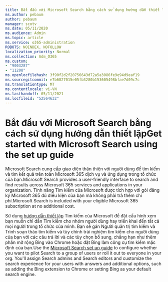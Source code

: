 ```yaml
---
title: Bắt đầu với Microsoft Search bằng cách sử dụng hướng dẫn thiết lập
ms.author: pebaum
author: pebaum
manager: scotv
ms.date: 05/11/2020
ms.audience: Admin
ms.topic: article
ms.service: o365-administration
ROBOTS: NOINDEX, NOFOLLOW
localization_priority: Normal
ms.collection: Adm_O365
ms.custom:
- "9003287"
- "11208"
ms.openlocfilehash: 3f90f2d2f20756643d72a5a3086fe9e94d9eaf19
ms.sourcegitcommit: e7b6827015e05fb3280b153605498bfae7d09c7c
ms.translationtype: MT
ms.contentlocale: vi-VN
ms.lasthandoff: 05/11/2021
ms.locfileid: "52564632"
---
```

# <a name="get-started-with-microsoft-search-using-the-set-up-guide"></a><span data-ttu-id="3042a-102">Bắt đầu với Microsoft Search bằng cách sử dụng hướng dẫn thiết lập</span><span class="sxs-lookup"><span data-stu-id="3042a-102">Get started with Microsoft Search using the set up guide</span></span>

<span data-ttu-id="3042a-103">Microsoft Search cung cấp giao diện thân thiện với người dùng để tìm kiếm và tìm kết quả trên toàn Microsoft 365 dịch vụ và ứng dụng trong tổ chức của bạn.</span><span class="sxs-lookup"><span data-stu-id="3042a-103">Microsoft Search provides a user-friendly interface to search and find results across Microsoft 365 services and applications in your organization.</span></span> <span data-ttu-id="3042a-104">Tính năng Tìm kiếm của Microsoft được tích hợp với gói đăng ký Microsoft 365 đủ điều kiện của bạn mà không phải trả thêm chi phí.</span><span class="sxs-lookup"><span data-stu-id="3042a-104">Microsoft Search is included with your eligible Microsoft 365 subscription at no additional cost.</span></span> 

<span data-ttu-id="3042a-105">Sử dụng [hướng dẫn thiết lập](https://go.microsoft.com/fwlink/?linkid=2156919) Tìm kiếm của Microsoft để đặt cấu hình xem bạn muốn chỉ dẫn Tìm kiếm cho nhóm người dùng hay triển khai đến tất cả mọi người trong tổ chức của mình. Bạn sẽ gán Người quản trị tìm kiếm và Trình soạn thảo tìm kiếm và tùy chỉnh trải nghiệm tìm kiếm cho người dùng của bạn với các câu trả lời và các tùy chọn bổ sung, chẳng hạn như thêm phần mở rộng Bing vào Chrome hoặc đặt Bing làm công cụ tìm kiếm mặc định của bạn.</span><span class="sxs-lookup"><span data-stu-id="3042a-105">Use the [Microsoft Search set up guide](https://go.microsoft.com/fwlink/?linkid=2156919) to configure whether you want to pilot Search to a group of users or roll it out to everyone in your org. You'll assign Search admins and Search editors and customize the search experience for your users with answers and additional options, such as adding the Bing extension to Chrome or setting Bing as your default search engine.</span></span>